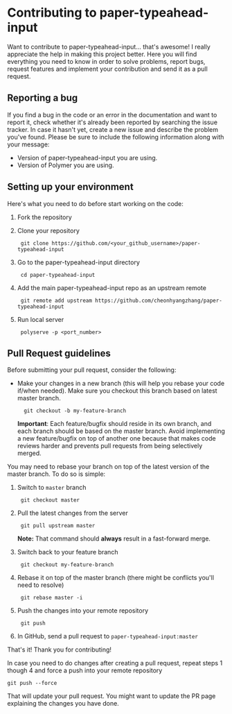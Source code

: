 # Contributing to paper-typeahead-input

Want to contribute to paper-typeahead-input... that's awesome! I really appreciate the help in making this project better. Here you will find everything you need to know in order to solve problems, report bugs, request features and implement your contribution and send it as a pull request.

## Reporting a bug

If you find a bug in the code or an error in the documentation and want to report it, check whether it's already been reported by searching the issue tracker. In case it hasn't yet, create a new issue and describe the problem you've found. Please be sure to include the following information along with your message:

- Version of paper-typeahead-input you are using.
- Version of Polymer you are using.

## Setting up your environment

Here's what you need to do before start working on the code:

1. Fork the repository
2. Clone your repository

        git clone https://github.com/<your_github_username>/paper-typeahead-input

5. Go to the paper-typeahead-input directory

        cd paper-typeahead-input

6. Add the main paper-typeahead-input repo as an upstream remote

        git remote add upstream https://github.com/cheonhyangzhang/paper-typeahead-input

7. Run local server

        polyserve -p <port_number>

## Pull Request guidelines

Before submitting your pull request, consider the following:

- Make your changes in a new branch (this will help you rebase your code if/when needed). Make sure you checkout this branch based on latest master branch.

        git checkout -b my-feature-branch

    **Important**:
    Each feature/bugfix should reside in its own branch, and each branch should be based on the master branch. Avoid implementing a new feature/bugfix on top of another one because that makes code reviews harder and prevents pull requests from being selectively merged.

You may need to rebase your branch on top of the latest version of the master branch. To do so is simple:

1. Switch to `master` branch

        git checkout master

2. Pull the latest changes from the server

        git pull upstream master

    **Note:** That command should **always** result in a fast-forward merge.

3. Switch back to your feature branch

        git checkout my-feature-branch

4. Rebase it on top of the master branch (there might be conflicts you'll need to resolve)

        git rebase master -i

5. Push the changes into your remote repository

        git push

6. In GitHub, send a pull request to `paper-typeahead-input:master`

That's it! Thank you for contributing!

In case you need to do changes after creating a pull request, repeat steps 1 though 4 and force a push into your remote repository

    git push --force

That will update your pull request. You might want to update the PR page explaining the changes you have done.
